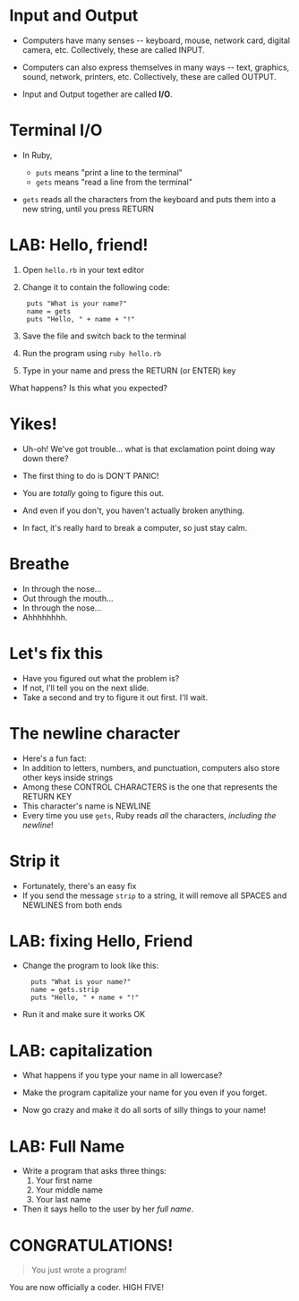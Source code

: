 # Input and Output

* Computers have many senses -- keyboard, mouse, network card, digital camera, etc. Collectively, these are called INPUT.

* Computers can also express themselves in many ways -- text, graphics, sound, network, printers, etc. Collectively, these are called OUTPUT.

* Input and Output together are called **I/O**.

# Terminal I/O

* In Ruby, 
    * `puts` means "print a line to the terminal"
    * `gets` means "read a line from the terminal"

* `gets` reads all the characters from the keyboard and puts them into a new string, until you press RETURN

# LAB: Hello, friend!

1. Open `hello.rb` in your text editor
2. Change it to contain the following code:

        puts "What is your name?"
        name = gets
        puts "Hello, " + name + "!"

3. Save the file and switch back to the terminal
4. Run the program using `ruby hello.rb`
5. Type in your name and press the RETURN (or ENTER) key

What happens? Is this what you expected?

# Yikes!

* Uh-oh! We've got trouble... what is that exclamation point doing way down there?

* The first thing to do is DON'T PANIC!
* You are *totally* going to figure this out.
* And even if you don't, you haven't actually broken anything.
* In fact, it's really hard to break a computer, so just stay calm.

# Breathe

* In through the nose...
* Out through the mouth...
* In through the nose...
* Ahhhhhhhh.

# Let's fix this

* Have you figured out what the problem is?
* If not, I'll tell you on the next slide.
* Take a second and try to figure it out first. I'll wait.

# The newline character

* Here's a fun fact:
* In addition to letters, numbers, and punctuation, computers also store other keys inside strings
* Among these CONTROL CHARACTERS is the one that represents the RETURN KEY
* This character's name is NEWLINE
* Every time you use `gets`, Ruby reads *all* the characters, *including the newline*!

# Strip it

* Fortunately, there's an easy fix
* If you send the message `strip` to a string, it will remove all SPACES and NEWLINES from both ends

# LAB: fixing Hello, Friend

* Change the program to look like this:

        puts "What is your name?"
        name = gets.strip
        puts "Hello, " + name + "!"

* Run it and make sure it works OK

# LAB: capitalization

* What happens if you type your name in all lowercase?
* Make the program capitalize your name for you even if you forget.

* Now go crazy and make it do all sorts of silly things to your name!

# LAB: Full Name

* Write a program that asks three things:
  1. Your first name
  2. Your middle name
  3. Your last name
* Then it says hello to the user by her *full name*.

# CONGRATULATIONS!

> You just wrote a program!

You are now officially a coder. HIGH FIVE!
